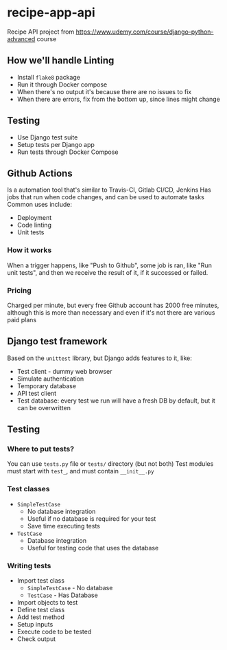 # recipe-app-api

Recipe API project from https://www.udemy.com/course/django-python-advanced course

## How we'll handle Linting

- Install `flake8` package
- Run it through Docker compose
- When there's no output it's because there are no issues to fix
- When there are errors, fix from the bottom up, since lines might change

## Testing

- Use Django test suite
- Setup tests per Django app
- Run tests through Docker Compose

## Github Actions

Is a automation tool that's similar to Travis-CI, Gitlab CI/CD, Jenkins
Has jobs that run when code changes, and can be used to automate tasks
Common uses include:

- Deployment
- Code linting
- Unit tests

### How it works

When a trigger happens, like "Push to Github", some job is ran, like "Run unit tests", and then we receive the result of it, if it successed or failed.

### Pricing

Charged per minute, but every free Github account has 2000 free minutes, although this is more than necessary and even if it's not there are various paid plans

## Django test framework

Based on the `unittest` library, but Django adds features to it, like:

- Test client - dummy web browser
- Simulate authentication
- Temporary database
- API test client
- Test database: every test we run will have a fresh DB by default, but it can be overwritten

## Testing

### Where to put tests?

You can use `tests.py` file or `tests/` directory (but not both)
Test modules must start with `test_`, and must contain `__init__.py`

### Test classes

- `SimpleTestCase`
  - No database integration
  - Useful if no database is required for your test
  - Save time executing tests
- `TestCase`
  - Database integration
  - Useful for testing code that uses the database

### Writing tests
  - Import test class
    - `SimpleTestCase` - No database
    - `TestCase` - Has Database
  - Import objects to test
  - Define test class
  - Add test method
  - Setup inputs
  - Execute code to be tested
  - Check output